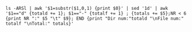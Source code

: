 `ls -ARSl | awk '$1=substr($1,0,1) {print $0}' | sed '1d' | awk '$1=="d" {totald += 1}; $1=="-" {totalf += 1} ; {totals += $5};NR < 6 {print NR ":" $5 "\t" $9}; END {print "Dir num:"totald "\nFile num:" totalf "\nTotal:" totals}'`
